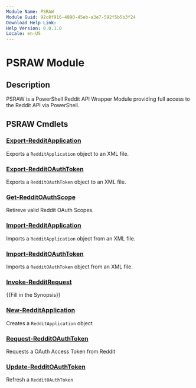 ```yaml
---
Module Name: PSRAW
Module Guid: 92c8f916-4890-45eb-a3e7-592f5b5b3f24
Download Help Link: 
Help Version: 0.0.1.0
Locale: en-US
---
```


# PSRAW Module
## Description
PSRAW is a PowerShell Reddit API Wrapper Module providing full access to the Reddit API via PowerShell.

## PSRAW Cmdlets
### [Export-RedditApplication](Export-RedditApplication.md)
Exports a `RedditApplication` object to an XML file.

### [Export-RedditOAuthToken](Export-RedditOAuthToken.md)
Exports a `RedditOAuthToken` object to an XML file.

### [Get-RedditOAuthScope](Get-RedditOAuthScope.md)
Retireve valid Reddit OAuth Scopes.

### [Import-RedditApplication](Import-RedditApplication.md)
Imports a `RedditApplication` object from an XML file.

### [Import-RedditOAuthToken](Import-RedditOAuthToken.md)
Imports a `RedditOAuthToken` object from an XML file.

### [Invoke-RedditRequest](Invoke-RedditRequest.md)
{{Fill in the Synopsis}}

### [New-RedditApplication](New-RedditApplication.md)
Creates a `RedditApplication` object

### [Request-RedditOAuthToken](Request-RedditOAuthToken.md)
Requests a OAuth Access Token from Reddit

### [Update-RedditOAuthToken](Update-RedditOAuthToken.md)
Refresh a `RedditOAuthToken`

